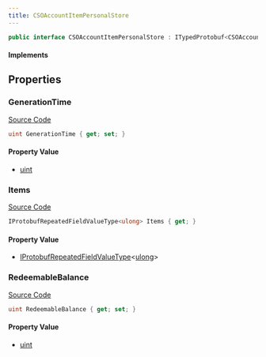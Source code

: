 ```yaml
---
title: CSOAccountItemPersonalStore
---
```


```csharp
public interface CSOAccountItemPersonalStore : ITypedProtobuf<CSOAccountItemPersonalStore>, INativeHandle
```

#### Implements

## Properties

### GenerationTime

[Source Code](https://github.com/swiftly-solution/swiftlys2/blob/beta/managed/src/SwiftlyS2.Generated/Protobufs/Interfaces/CSOAccountItemPersonalStore.cs#L13)

```csharp
uint GenerationTime { get; set; }
```

#### Property Value

- [uint](https://learn.microsoft.com/dotnet/api/system.uint32)

### Items

[Source Code](https://github.com/swiftly-solution/swiftlys2/blob/beta/managed/src/SwiftlyS2.Generated/Protobufs/Interfaces/CSOAccountItemPersonalStore.cs#L19)

```csharp
IProtobufRepeatedFieldValueType<ulong> Items { get; }
```

#### Property Value

- [IProtobufRepeatedFieldValueType](/docs/api/shared/netmessages/iprotobufrepeatedfieldvaluetype-1)<[ulong](https://learn.microsoft.com/dotnet/api/system.uint64)>

### RedeemableBalance

[Source Code](https://github.com/swiftly-solution/swiftlys2/blob/beta/managed/src/SwiftlyS2.Generated/Protobufs/Interfaces/CSOAccountItemPersonalStore.cs#L16)

```csharp
uint RedeemableBalance { get; set; }
```

#### Property Value

- [uint](https://learn.microsoft.com/dotnet/api/system.uint32)

